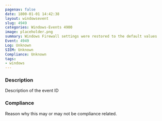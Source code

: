 ```yaml
---
pagenav: false
date: 1800-01-01 14:42:38
layout: windowsevent
slug: 4949
categories: Windows-Events 4900
image: placeholder.png
summary: Windows Firewall settings were restored to the default values
Event: 4949
Log: Unknown
SIEM: Unknown
Compliance: Unknown
tags:
- windows
---
```


### Description

Description of the event ID

### Compliance

Reason why this may or may not be compliance related.
